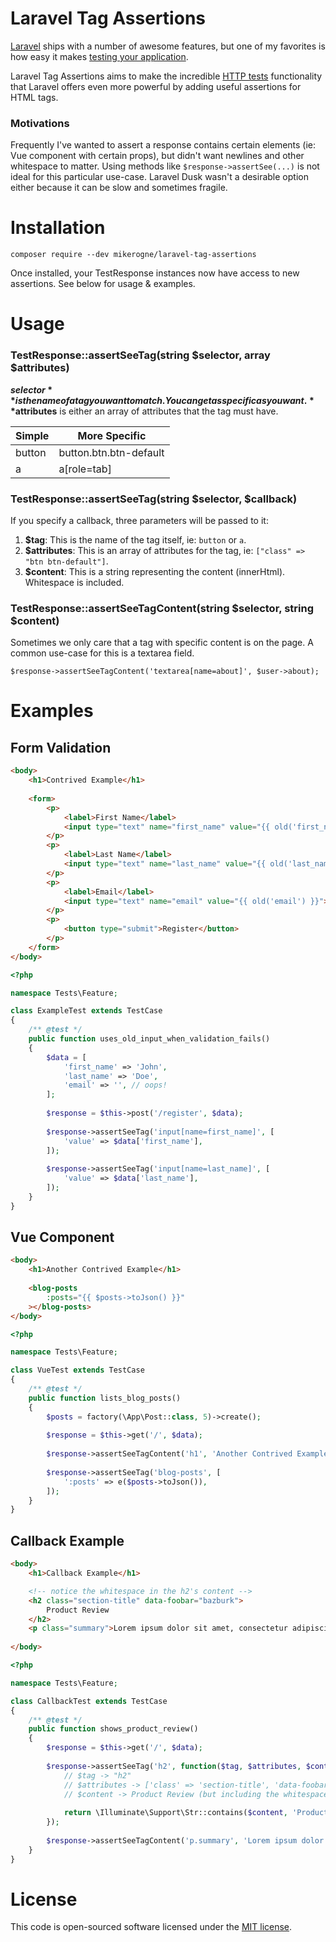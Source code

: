 # Laravel Tag Assertions

[Laravel](https://laravel.com/) ships with a number of awesome features, but one of my favorites is how easy it makes [testing your application](https://laravel.com/docs/master/testing).

Laravel Tag Assertions aims to make the incredible [HTTP tests](https://laravel.com/docs/master/http-tests) functionality that Laravel offers even more powerful by adding useful assertions for HTML tags.

### Motivations

Frequently I've wanted to assert a response contains certain elements (ie: Vue component with certain props), but didn't want newlines and other whitespace to matter. Using methods like `$response->assertSee(...)` is not ideal for this particular use-case. Laravel Dusk wasn't a desirable option either because it can be slow and sometimes fragile.

# Installation

```
composer require --dev mikerogne/laravel-tag-assertions
```

Once installed, your TestResponse instances now have access to new assertions. See below for usage & examples.

# Usage

### TestResponse::assertSeeTag(string $selector, array $attributes)

**$selector** is the name of a tag you want to match. You can get as specific as you want. **$attributes** is either an array of attributes that the tag must have.

| Simple | More Specific          |
|--------|------------------------|
| button | button.btn.btn-default |
| a      | a[role=tab]            |

### TestResponse::assertSeeTag(string $selector, $callback)

If you specify a callback, three parameters will be passed to it:

1. **$tag**: This is the name of the tag itself, ie: `button` or `a`.
2. **$attributes**: This is an array of attributes for the tag, ie: `["class" => "btn btn-default"]`.
3. **$content**: This is a string representing the content (innerHtml). Whitespace is included.

### TestResponse::assertSeeTagContent(string $selector, string $content)

Sometimes we only care that a tag with specific content is on the page. A common use-case for this is a textarea field.

```
$response->assertSeeTagContent('textarea[name=about]', $user->about);
```

# Examples

## Form Validation

```html
<body>
    <h1>Contrived Example</h1>
    
    <form>
        <p>
            <label>First Name</label>
            <input type="text" name="first_name" value="{{ old('first_name') }}">
        </p>
        <p>
            <label>Last Name</label>
            <input type="text" name="last_name" value="{{ old('last_name') }}">
        </p>
        <p>
            <label>Email</label>
            <input type="text" name="email" value="{{ old('email') }}">
        </p>
        <p>
            <button type="submit">Register</button>
        </p>
    </form>
</body>
```

```php
<?php

namespace Tests\Feature;

class ExampleTest extends TestCase
{
    /** @test */
    public function uses_old_input_when_validation_fails()
    {
        $data = [
            'first_name' => 'John',
            'last_name' => 'Doe',
            'email' => '', // oops!
        ];
        
        $response = $this->post('/register', $data);
        
        $response->assertSeeTag('input[name=first_name]', [
            'value' => $data['first_name'],
        ]);
        
        $response->assertSeeTag('input[name=last_name]', [
            'value' => $data['last_name'],
        ]);
    }
}
```


## Vue Component

```html
<body>
    <h1>Another Contrived Example</h1>
    
    <blog-posts
        :posts="{{ $posts->toJson() }}"
    ></blog-posts>
</body>
```

```php
<?php

namespace Tests\Feature;

class VueTest extends TestCase
{
    /** @test */
    public function lists_blog_posts()
    {
        $posts = factory(\App\Post::class, 5)->create();
        
        $response = $this->get('/', $data);
        
        $response->assertSeeTagContent('h1', 'Another Contrived Example');
        
        $response->assertSeeTag('blog-posts', [
            ':posts' => e($posts->toJson()),
        ]);
    }
}
```

## Callback Example

```html
<body>
    <h1>Callback Example</h1>

    <!-- notice the whitespace in the h2's content -->
    <h2 class="section-title" data-foobar="bazburk">
        Product Review
    </h2>
    <p class="summary">Lorem ipsum dolor sit amet, consectetur adipiscing elit.</p>
    
</body>
```

```php
<?php

namespace Tests\Feature;

class CallbackTest extends TestCase
{
    /** @test */
    public function shows_product_review()
    {
        $response = $this->get('/', $data);
        
        $response->assertSeeTag('h2', function($tag, $attributes, $content) {
            // $tag -> "h2"
            // $attributes -> ['class' => 'section-title', 'data-foobar' => 'bazburk']
            // $content -> Product Review (but including the whitespace!)
            
            return \Illuminate\Support\Str::contains($content, 'Product Review');
        });
        
        $response->assertSeeTagContent('p.summary', 'Lorem ipsum dolor sit amet, consectetur adipiscing elit.');
    }
}
```

# License

This code is open-sourced software licensed under the [MIT license](https://opensource.org/licenses/MIT).